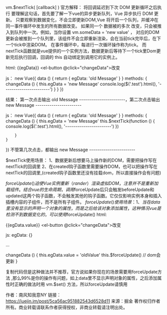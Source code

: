 vm.$nextTick( [callback] )
官方解释： 将回调延迟到下次 DOM 更新循环之后执行
要理解这句话，首先要了解一下vue的异步更新队列，Vue 异步执行 DOM 更新。
只要观察到数据变化，不会立即更新DOM,Vue 将开启一个队列，并缓冲在同一事件循环中发生的所有数据改变。
如果同一个 数据被的多次 改变，只会被推入到队列中一次。例如，当你设置 vm.someData = 'new value' ，
对应的DOM更新会被推到一个队列里，该组件不会立即重新渲染，会在当前tick完毕后，在下一个tick中渲染DOM。
在事件循环中，每进行一次循环操作称为tick。
而nextTick函数就是vue提供的一个实例方法，数据更新后等待下一个tick里Dom更新完后执行回调，回调的 this 自动绑定到调用它的实例上。

html:
<span class="test">{{egData}}</span>
<el-button @click="changeData">改变</el-button>

js：
new Vue({
	data () {
		return {
			egData: 'old Message'
		}
	}
    methods: {
        changeData () {
          this.egData = 'new Message'
          console.log($('.test').html(), '-----------------------')
        }
  	}
})

结果： 第一次点击输出 old Message -----------------------，第二次点击输出 new Message -----------------------


js：
new Vue({
	data () {
		return {
			egData: 'old Message'
		}
	}
    methods: {
        changeData () {
          this.egData = 'new Message'
          this.$nextTick(function () {
          	console.log($('.test').html(), '-----------------------')
          })

        }
  	}
})
不管第几次点击，都输出 new Message -----------------------

$nextTick使用场景：
1、数据更新后想要马上操作新的DOM，需要把操作写在nextTick的回调里
2、在created钩子函数里需要操作DOM，也可以把操作写在nextTick的回调里,(created钩子函数里还没有挂载dom，所以直接操作会有问题)


$forceUpdate()
迫使Vue实例重新（rander）渲染虚拟DOM，注意并不是重新加载组件。结合vue的生命周期，调用$forceUpdate后只会触发beforeUpdate和updated这两个钩子函数，不会触发其他的钩子函数。它仅仅影响实例本身和插入插槽内容的子组件，而不是所有子组件。
$forceUpdate()使用场景：
1、当在data里没有显示的声明一个对象的属性，而是之后给该对象添加属性，这种情况vue是检测不到数据变化的，可以使用$forceUpdate()
html:

<span class="test">{{egData.value}}</span>
<el-button @click="changeData">改变</el-button>

js:
egData: {}

...


changeData () {
    this.egData.value = 'oldValue'
    this.$forceUpdate()  // dom会更新
}

复制代码但是这种做法并不推荐，官方说如果你现在的场景需要用forceUpdate方法
,那么99%是你的操作有问题，如上data里不显示声明对象的属性，之后添加属性时正确的做法时用
vm.$set() 方法，所以forceUpdate请慎用

作者：南风知我意NY
链接：https://juejin.im/post/5ca56ac951882543d6528d11
来源：掘金
著作权归作者所有。商业转载请联系作者获得授权，非商业转载请注明出处。




